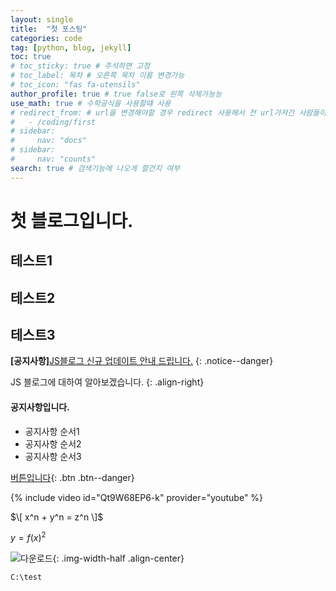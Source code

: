 ```yaml
---
layout: single
title:  "첫 포스팅"
categories: code
tag: [python, blog, jekyll]
toc: true
# toc_sticky: true # 주석하면 고정
# toc_label: 목차 # 오른쪽 목차 이름 변경가능
# toc_icon: "fas fa-utensils"
author_profile: true # true false로 왼쪽 삭제가능능
use_math: true # 수학공식을 사용할떄 사용
# redirect_from: # url을 변경해야할 경우 redirect 사용해서 전 url가져간 사람들이 잘 들어올 수 있게하기
#   - /coding/first
# sidebar:
#     nav: "docs"
# sidebar:
#     nav: "counts"
search: true # 검색기능에 나오게 할건지 여부
---
```

# 첫 블로그입니다.

## 테스트1

## 테스트2

## 테스트3

**[공지사항]**[JS블로그 신규 업데이트 안내 드립니다.](https://mmistakes.github.io/minimal-mistakes/docs/quick-start-guide/)
{: .notice--danger}

JS 블로그에 대하여 알아보겠습니다.
{: .align-right}

<div class="notice--success">
<h4>공지사항입니다.</h4>
<ul>
    <li>공지사항 순서1</li>
    <li>공지사항 순서2</li>
    <li>공지사항 순서3</li>
</ul>
</div>

[버튼입니다](https://google.com){: .btn .btn--danger}

{% include video id="Qt9W68EP6-k" provider="youtube" %}

$\[ x^n + y^n = z^n \]$

$y = f(x)^2$

<!-- ![다운로드](../images/2023-06-22-first/다운로드.png) -->
![다운로드]({{site.url}}/images/2023-06-22-first/다운로드.png){: .img-width-half .align-center} <!-- 같은줄에 있어야 적용됨 -->


```
C:\test
```

